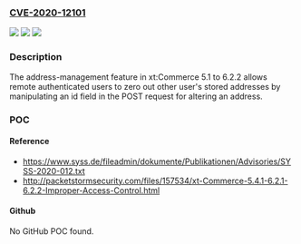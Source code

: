 ### [CVE-2020-12101](https://cve.mitre.org/cgi-bin/cvename.cgi?name=CVE-2020-12101)
![](https://img.shields.io/static/v1?label=Product&message=n%2Fa&color=blue)
![](https://img.shields.io/static/v1?label=Version&message=n%2Fa&color=blue)
![](https://img.shields.io/static/v1?label=Vulnerability&message=n%2Fa&color=brighgreen)

### Description

The address-management feature in xt:Commerce 5.1 to 6.2.2 allows remote authenticated users to zero out other user's stored addresses by manipulating an id field in the POST request for altering an address.

### POC

#### Reference
- https://www.syss.de/fileadmin/dokumente/Publikationen/Advisories/SYSS-2020-012.txt
- http://packetstormsecurity.com/files/157534/xt-Commerce-5.4.1-6.2.1-6.2.2-Improper-Access-Control.html

#### Github
No GitHub POC found.

